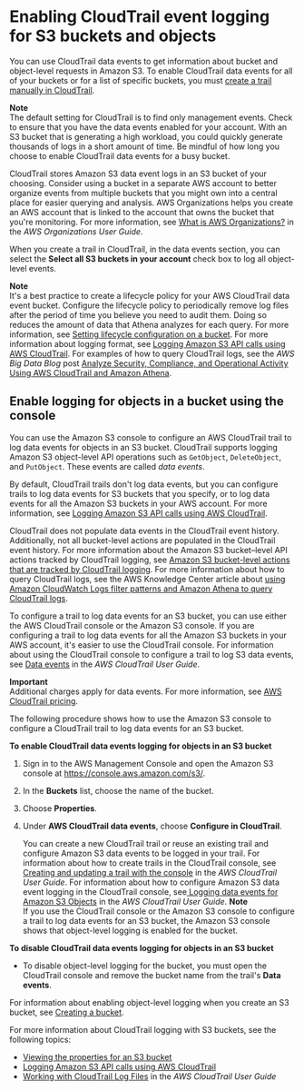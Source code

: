 # Enabling CloudTrail event logging for S3 buckets and objects<a name="enable-cloudtrail-logging-for-s3"></a>

You can use CloudTrail data events to get information about bucket and object\-level requests in Amazon S3\. To enable CloudTrail data events for all of your buckets or for a list of specific buckets, you must [create a trail manually in CloudTrail](https://docs.aws.amazon.com/awscloudtrail/latest/userguide/cloudtrail-create-a-trail-using-the-console-first-time.html)\. 

**Note**  
The default setting for CloudTrail is to find only management events\. Check to ensure that you have the data events enabled for your account\.
 With an S3 bucket that is generating a high workload, you could quickly generate thousands of logs in a short amount of time\. Be mindful of how long you choose to enable CloudTrail data events for a busy bucket\. 

 CloudTrail stores Amazon S3 data event logs in an S3 bucket of your choosing\. Consider using a bucket in a separate AWS account to better organize events from multiple buckets that you might own into a central place for easier querying and analysis\. AWS Organizations helps you create an AWS account that is linked to the account that owns the bucket that you're monitoring\. For more information, see [What is AWS Organizations?](https://docs.aws.amazon.com/organizations/latest/userguide/orgs_introduction.html) in the *AWS Organizations User Guide*\.

When you create a trail in CloudTrail, in the data events section, you can select the **Select all S3 buckets in your account** check box to log all object\-level events\. 

**Note**  
It's a best practice to create a lifecycle policy for your AWS CloudTrail data event bucket\. Configure the lifecycle policy to periodically remove log files after the period of time you believe you need to audit them\. Doing so reduces the amount of data that Athena analyzes for each query\. For more information, see [Setting lifecycle configuration on a bucket](how-to-set-lifecycle-configuration-intro.md)\.
For more information about logging format, see [Logging Amazon S3 API calls using AWS CloudTrail](cloudtrail-logging.md)\.
For examples of how to query CloudTrail logs, see the *AWS Big Data Blog* post [Analyze Security, Compliance, and Operational Activity Using AWS CloudTrail and Amazon Athena](http://aws.amazon.com/blogs/big-data/aws-cloudtrail-and-amazon-athena-dive-deep-to-analyze-security-compliance-and-operational-activity/)\. 

## Enable logging for objects in a bucket using the console<a name="enable-cloudtrail-events"></a>

You can use the Amazon S3 console to configure an AWS CloudTrail trail to log data events for objects in an S3 bucket\. CloudTrail supports logging Amazon S3 object\-level API operations such as `GetObject`, `DeleteObject`, and `PutObject`\. These events are called *data events*\. 

By default, CloudTrail trails don't log data events, but you can configure trails to log data events for S3 buckets that you specify, or to log data events for all the Amazon S3 buckets in your AWS account\. For more information, see [Logging Amazon S3 API calls using AWS CloudTrail](cloudtrail-logging.md)\. 

CloudTrail does not populate data events in the CloudTrail event history\. Additionally, not all bucket\-level actions are populated in the CloudTrail event history\. For more information about the Amazon S3 bucket–level API actions tracked by CloudTrail logging, see [Amazon S3 bucket\-level actions that are tracked by CloudTrail logging](cloudtrail-logging-s3-info.md#cloudtrail-bucket-level-tracking)\. For more information about how to query CloudTrail logs, see the AWS Knowledge Center article about [using Amazon CloudWatch Logs filter patterns and Amazon Athena to query CloudTrail logs](https://aws.amazon.com/premiumsupport/knowledge-center/find-cloudtrail-object-level-events/)\.

To configure a trail to log data events for an S3 bucket, you can use either the AWS CloudTrail console or the Amazon S3 console\. If you are configuring a trail to log data events for all the Amazon S3 buckets in your AWS account, it's easier to use the CloudTrail console\. For information about using the CloudTrail console to configure a trail to log S3 data events, see [ Data events](https://docs.aws.amazon.com/awscloudtrail/latest/userguide/logging-data-events-with-cloudtrail.html#logging-data-events) in the *AWS CloudTrail User Guide*\. 

**Important**  
Additional charges apply for data events\. For more information, see [AWS CloudTrail pricing](https://aws.amazon.com/cloudtrail/pricing/)\. 

The following procedure shows how to use the Amazon S3 console to configure a CloudTrail trail to log data events for an S3 bucket\.

**To enable CloudTrail data events logging for objects in an S3 bucket**

1. Sign in to the AWS Management Console and open the Amazon S3 console at [https://console\.aws\.amazon\.com/s3/](https://console.aws.amazon.com/s3/)\.

1. In the **Buckets** list, choose the name of the bucket\.

1. Choose **Properties**\.

1. Under **AWS CloudTrail data events**, choose **Configure in CloudTrail**\. 

   You can create a new CloudTrail trail or reuse an existing trail and configure Amazon S3 data events to be logged in your trail\. For information about how to create trails in the CloudTrail console, see [Creating and updating a trail with the console](https://docs.aws.amazon.com/awscloudtrail/latest/userguide/logging-data-events-with-cloudtrail.html#logging-data-events) in the *AWS CloudTrail User Guide*\. For information about how to configure Amazon S3 data event logging in the CloudTrail console, see[ Logging data events for Amazon S3 Objects](https://docs.aws.amazon.com/awscloudtrail/latest/userguide/logging-data-events-with-cloudtrail.html#logging-data-events-examples) in the *AWS CloudTrail User Guide*\. 
**Note**  
If you use the CloudTrail console or the Amazon S3 console to configure a trail to log data events for an S3 bucket, the Amazon S3 console shows that object\-level logging is enabled for the bucket\. 

**To disable CloudTrail data events logging for objects in an S3 bucket**
+ To disable object\-level logging for the bucket, you must open the CloudTrail console and remove the bucket name from the trail's **Data events**\.

For information about enabling object\-level logging when you create an S3 bucket, see [Creating a bucket](create-bucket-overview.md)\.

For more information about CloudTrail logging with S3 buckets, see the following topics:
+ [Viewing the properties for an S3 bucket](view-bucket-properties.md)
+ [Logging Amazon S3 API calls using AWS CloudTrail](cloudtrail-logging.md)
+ [ Working with CloudTrail Log Files](https://docs.aws.amazon.com/awscloudtrail/latest/userguide/cloudtrail-working-with-log-files.html) in the *AWS CloudTrail User Guide*